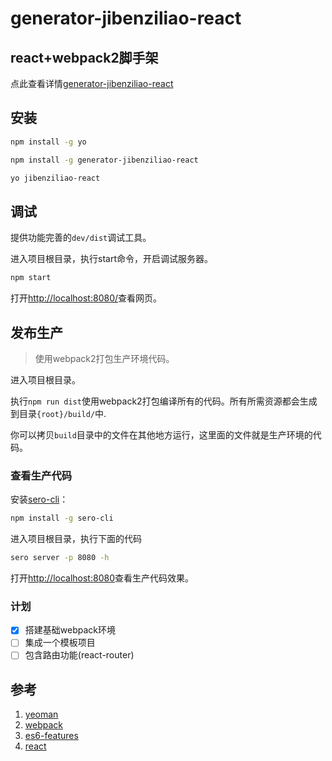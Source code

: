 # generator-jibenziliao-react

## react+webpack2脚手架

 点此查看详情[generator-jibenziliao-react](https://jibenziliao.github.io/generator-jibenziliao-react/)

## 安装 ##

```bash
npm install -g yo

npm install -g generator-jibenziliao-react

yo jibenziliao-react
```

## 调试 ##

提供功能完善的`dev/dist`调试工具。

进入项目根目录，执行start命令，开启调试服务器。

```bash
npm start
```

打开[http://localhost:8080/](http://localhost:8080/)查看网页。

## 发布生产 ##

> 使用webpack2打包生产环境代码。

进入项目根目录。

执行`npm run dist`使用webpack2打包编译所有的代码。所有所需资源都会生成到目录`{root}/build/`中.

你可以拷贝`build`目录中的文件在其他地方运行，这里面的文件就是生产环境的代码。

### 查看生产代码 ###

安装[sero-cli](https://github.com/leftstick/Sero-cli)：
```bash
npm install -g sero-cli
```

进入项目根目录，执行下面的代码
```bash
sero server -p 8080 -h
```

打开[http://localhost:8080](http://localhost:8080)查看生产代码效果。

### 计划 ###
- [x] 搭建基础webpack环境
- [ ] 集成一个模板项目
- [ ] 包含路由功能(react-router)

## 参考 ##

1. [yeoman](http://yeoman.io/)
2. [webpack](https://webpack.js.org/)
3. [es6-features](https://github.com/lukehoban/es6features)
4. [react](http://facebook.github.io/react/)
